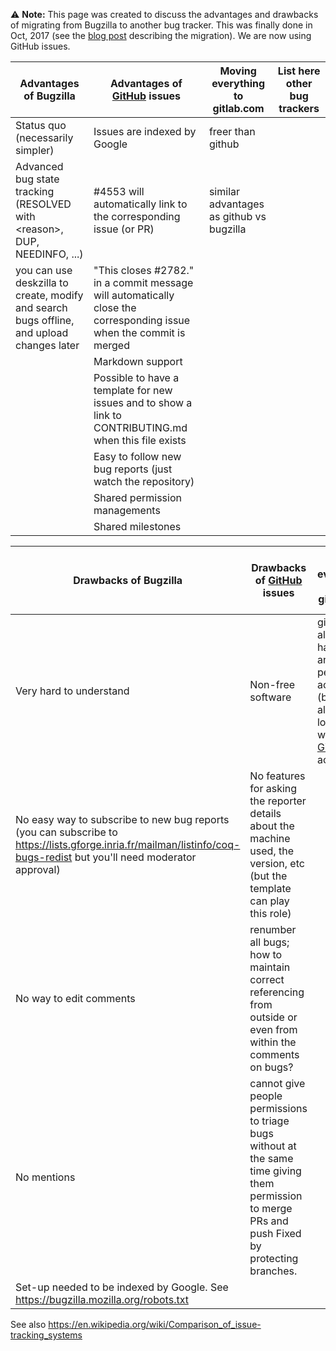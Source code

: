 :warning: **Note:** This page was created to discuss the advantages and drawbacks of migrating from Bugzilla to another bug tracker. This was finally done in Oct, 2017 (see the [blog post](https://www.theozimmermann.net/2017/10/bugzilla-to-github/) describing the migration). We are now using GitHub issues.

|**Advantages of Bugzilla** | **Advantages of** [GitHub](GitHub) **issues** |**Moving everything to gitlab.com** | **List here other bug trackers**|
|---|---|---|---|
|Status quo (necessarily simpler) |Issues are indexed by Google |freer than github | |
|Advanced bug state tracking (RESOLVED with &lt;reason&gt;, DUP, NEEDINFO, ...) |\#4553 will automatically link to the corresponding issue (or PR) |similar advantages as github vs bugzilla ||
|you can use deskzilla to create, modify and search bugs offline, and upload changes later |"This closes \#2782." in a commit message will automatically close the corresponding issue when the commit is merged |||
||Markdown support |||
||Possible to have a template for new issues and to show a link to CONTRIBUTING.md when this file exists | ||
||Easy to follow new bug reports (just watch the repository) |||
||Shared permission managements |||
||Shared milestones |||

**Drawbacks of Bugzilla** | **Drawbacks of** [GitHub](GitHub) **issues** |**Moving everything to gitlab.com** | **List here other bug trackers**
-|-|-|-
Very hard to understand |Non-free software |github already has PRs and people's accounts (but [GitLab](GitLab) allows logging in with [GitHub](GitHub) account) |
No easy way to subscribe to new bug reports (you can subscribe to <https://lists.gforge.inria.fr/mailman/listinfo/coq-bugs-redist> but you'll need moderator approval) |No features for asking the reporter details about the machine used, the version, etc (but the template can play this role) | |
No way to edit comments |renumber all bugs; how to maintain correct referencing from outside or even from within the comments on bugs?| |
No mentions |cannot give people permissions to triage bugs without at the same time giving them permission to merge PRs and push Fixed by protecting branches. | |
Set-up needed to be indexed by Google. See <https://bugzilla.mozilla.org/robots.txt> | | |

See also <https://en.wikipedia.org/wiki/Comparison_of_issue-tracking_systems>
